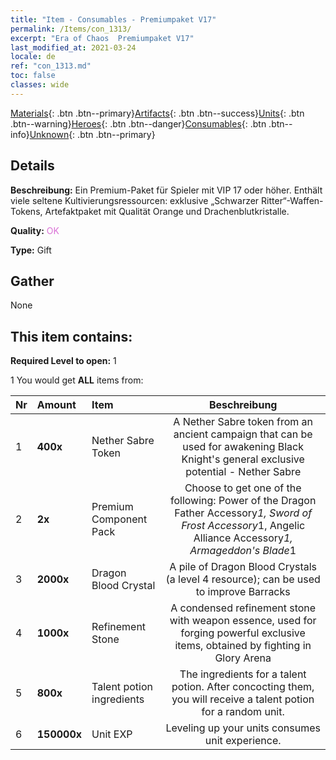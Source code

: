 ```yaml
---
title: "Item - Consumables - Premiumpaket V17"
permalink: /Items/con_1313/
excerpt: "Era of Chaos  Premiumpaket V17"
last_modified_at: 2021-03-24
locale: de
ref: "con_1313.md"
toc: false
classes: wide
---
```

 [Materials](/de/Items/){: .btn .btn--primary}[Artifacts](/de/Items/Artifacts/){: .btn .btn--success}[Units](/de/Items/Units/){: .btn .btn--warning}[Heroes](/de/Items/Heroes/){: .btn .btn--danger}[Consumables](/de/Items/Consumables/){: .btn .btn--info}[Unknown](/de/Items/Unknown/){: .btn .btn--primary}

## Details
 **Beschreibung:** Ein Premium-Paket für Spieler mit VIP 17 oder höher. Enthält viele seltene Kultivierungsressourcen: exklusive „Schwarzer Ritter“-Waffen-Tokens, Artefaktpaket mit Qualität Orange und Drachenblutkristalle.

 **Quality:** <span style="color: #DA70D6">OK</span>

 **Type:** Gift

## Gather

  None

## This item contains:

 **Required Level to open:** 1

 1 You would get **ALL** items  from:

  | Nr | Amount |     Item    | Beschreibung |
  |:---|:-------|:------------|:-----------:|
  | 1 |  **400x** | Nether Sabre Token | A Nether Sabre token from an ancient campaign that can be used for awakening Black Knight's general exclusive potential - Nether Sabre  | 
  | 2 |  **2x** | Premium Component Pack | Choose to get one of the following: Power of the Dragon Father Accessory*1, Sword of Frost Accessory*1, Angelic Alliance Accessory*1, Armageddon's Blade*1  | 
  | 3 |  **2000x** | Dragon Blood Crystal | A pile of Dragon Blood Crystals (a level 4 resource); can be used to improve Barracks  | 
  | 4 |  **1000x** | Refinement Stone | A condensed refinement stone with weapon essence, used for forging powerful exclusive items, obtained by fighting in Glory Arena  | 
  | 5 |  **800x** | Talent potion ingredients | The ingredients for a talent potion. After concocting them, you will receive a talent potion for a random unit.   | 
  | 6 |  **150000x** | Unit EXP | Leveling up your units consumes unit experience.  | 
